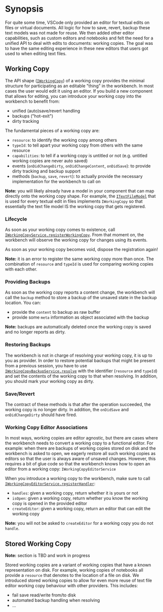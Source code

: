 # Synopsis

For quite some time, VSCode only provided an editor for textual edits on files or virtual documents. All logic for how to save, revert, backup these text models was not made for reuse. We then added other editor capabilities, such as custom editors and notebooks and felt the need for a unified API to deal with edits to documents: working copies. The goal was to have the same editing experience in these new editors that users got used to when editing text files.

## Working Copy

The API shape ([`IWorkingCopy`](https://github.com/microsoft/vscode/blob/835ace5796cec0ed19a7eec119b26b57220b0f1a/src/vs/workbench/services/workingCopy/common/workingCopy.ts#L120)) of a working copy provides the minimal structure for participating as an editable "thing" in the workbench. In most cases the user would edit it using an editor. If you build a new component that allows for editing, you can introduce your working copy into the workbench to benefit from:
* unified (auto)save/revert handling
* backups ("hot-exit")
* dirty tracking

The fundamental pieces of a working copy are:
* `resource`: to identify the working copy among others
* `typeId`: to tell apart your working copy from others with the same resource 
* `capabilities`: to tell if a working copy is untitled or not (e.g. untitled working copies are never auto saved)
* events (`onDidChangeDirty`, `onDidChangeContent`, `onDidSave`): to provide dirty tracking and backup support
* methods (`backup`, `save`, `revert`): to actually provide the necessary implementation for the workbench to call on

**Note:** you will likely already have a model in your component that can map directly onto the working copy shape. For example, the [`ITextFileModel`](https://github.com/microsoft/vscode/blob/835ace5796cec0ed19a7eec119b26b57220b0f1a/src/vs/workbench/services/textfile/common/textfiles.ts#L482) that is used for every textual edit in files implements `IWorkingCopy` so that essentially the text file model IS the working copy that gets registered.

### Lifecycle
As soon as your working copy comes to existence, call [`IWorkingCopyService.registerWorkingCopy`](https://github.com/microsoft/vscode/blob/835ace5796cec0ed19a7eec119b26b57220b0f1a/src/vs/workbench/services/workingCopy/common/workingCopyService.ts#L104). From that moment on, the workbench will observe the working copy for changes using its events. 

As soon as your working copy becomes void, dispose the registration again!

**Note:** it is an error to register the same working copy more than once. The combination of `resource` and `typeId` is used for comparing working copies with each other.

### Providing Backups
As soon as the working copy reports a content change, the workbench will call the `backup` method to store a backup of the unsaved state in the backup location. You can:
* provide the `content` to backup as raw buffer
* provide some `meta` information as object associated with the backup

**Note:** backups are automatically deleted once the working copy is saved and no longer reports as dirty.

### Restoring Backups
The workbench is not in charge of resolving your working copy, it is up to you as provider. In order to restore potential backups that might be present from a previous session, you have to use [`IWorkingCopyBackupService.resolve`](https://github.com/microsoft/vscode/blob/835ace5796cec0ed19a7eec119b26b57220b0f1a/src/vs/workbench/services/workingCopy/common/workingCopyBackup.ts#L64) with the identifier (`resource` and `typeId`) and set the contents of the working copy to that when resolving. In addition, you should mark your working copy as dirty.

### Save/Revert
The contract of these methods is that after the operation succeeded, the working copy is no longer dirty. In addition, the `onDidSave` and `onDidChangeDirty` should have fired.

### Working Copy Editor Associations
In most ways, working copies are editor agnostic, but there are cases where the workbench needs to convert a working copy to a functional editor. For example: when there are backups of working copies stored on disk and the workbench is asked to open, we eagerly restore all such working copies as editors so that the user is always aware of unsaved changes. However, this requires a bit of glue code so that the workbench knows how to open an editor from a working copy: `IWorkingCopyEditorService`

When you introduce a working copy to the workbench, make sure to call [`IWorkingCopyEditorService.registerHandler`](https://github.com/microsoft/vscode/blob/835ace5796cec0ed19a7eec119b26b57220b0f1a/src/vs/workbench/services/workingCopy/common/workingCopyEditorService.ts#L48):
* `handles`: given a working copy, return whether it is yours or not
* `isOpen`: given a working copy, return whether you know the working copy is opened in the provided editor
* `createEditor`: given a working copy, return an editor that can edit the working copy

**Note:** you will not be asked to `createEditor` for a working copy you do not `handle`.

## Stored Working Copy

**Note:** section is TBD and work in progress

Stored working copies are a variant of working copies that have a known representation on disk. For example, working copies of notebooks all provide a `resource` that denotes to the location of a file on disk. We introduced stored working copies to allow for even more reuse of text file editor working copy behaviour with other providers. This includes:
* fail save read/write from/to disk
* automated backup handling when resolving
* ...